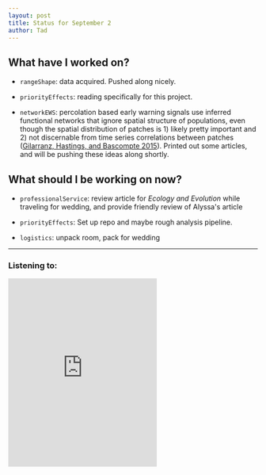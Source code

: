 ```yaml
---
layout: post
title: Status for September 2
author: Tad
---
```


## What have I worked on?

* `rangeShape`: data acquired. Pushed along nicely.

* `priorityEffects`: reading specifically for this project.

* `networkEWS`: percolation based early warning signals use inferred functional networks that ignore spatial structure of populations, even though the spatial distribution of patches is 1) likely pretty important and 2) not discernable from time series correlations between patches ([Gilarranz, Hastings, and Bascompte 2015](http://link.springer.com/article/10.1007%2Fs12080-014-0231-y)). Printed out some articles, and will be pushing these ideas along shortly.




## What should I be working on now?

* `professionalService`: review article for _Ecology and Evolution_ while traveling for wedding, and provide friendly review of Alyssa's article

* `priorityEffects`: Set up repo and maybe rough analysis pipeline.

* `logistics`: unpack room, pack for wedding





---

### Listening to:
<iframe src="https://embed.spotify.com/?uri=spotify%3Atrack%3A2ch1xLHU8dGIwyNzqDPoOC" width="300" height="380" frameborder="0" allowtransparency="true"></iframe>
 <i class='fa fa-code' style='color:pink'></i>
